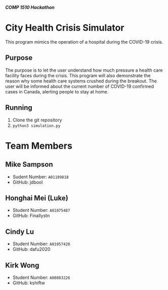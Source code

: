 **_COMP 1510 Hackathon_**

# City Health Crisis Simulator

This program mimics the operation of a hospital during the COVID-19 crisis.

## Purpose

The purpose is to let the user understand how much pressure a health care facility faces during the crisis. 
This program will also demonstrate the reason why some health care systems crushed during the breakout.
The user will be informed about the current number of COVID-19 confirmed cases in Canada, alerting people to stay at home.


## Running

1. Clone the git repository
2. `python3 simulation.py`

# Team Members

## Mike Sampson

- Sudent Number: `A01189818`
- GitHub: jdbool

## Honghai Mei (Luke)

- Student Number: `A01075487`
- GitHub: Finallystn

## Cindy Lu

- Student Number: `A01057420`
- GitHub: dafu2020

## Kirk Wong

- Student Number: `A00883226`
- GitHub: kshiftw
